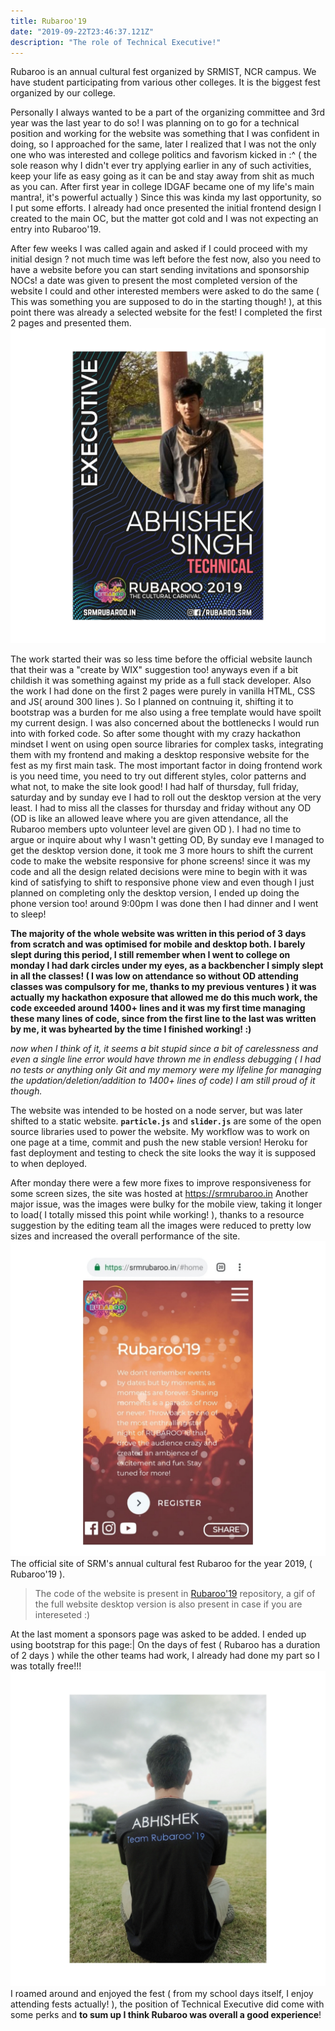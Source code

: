 ```yaml
---
title: Rubaroo'19
date: "2019-09-22T23:46:37.121Z"
description: "The role of Technical Executive!"
---
```


Rubaroo is an annual cultural fest organized by SRMIST, NCR campus. We have student participating from various other colleges. It is the biggest fest organized by our
college.

Personally I always wanted to be a part of the organizing committee and 3rd year was the last year to do so! I was planning on to go for a technical position and working 
for the website was something that I was confident in doing, so I approached for the same, later I realized that I was not the only one who was interested and college 
politics and favorism kicked in :^ ( the sole reason why I didn't ever try applying earlier in any of such activities, keep your life as easy going as it can be and stay away from shit as much as you can. After first year in college IDGAF became one of my life's main mantra!, it's powerful actually )
Since this was kinda my last opportunity, so I put some efforts. I already had once presented the initial frontend design I created to the main OC, but the matter got cold and I was not expecting an entry into Rubaroo'19.

After few weeks I was called again and asked if I could proceed with my initial design ? not much time was left before the fest now, also you need to have a website before you can start sending invitations and sponsorship NOCs! a date was given to present the 
most completed version of the website I could and other interested members were asked to do the same ( This was something you are supposed to do in the starting though! ), at this point there was already a selected website for the fest! I completed the first 2 pages and presented them.
![yeah! you can guess what happened](./rubaroo-tech-exe-id.jpg)

The work started their was so less time before the official website launch that their was a "create by WIX" suggestion too! anyways even if a bit childish it was something against my pride as a 
full stack developer. Also the work I had done on the first 2 pages were purely in vanilla HTML, CSS and JS( around 300 lines ). So I planned on contnuing it, shifting it to bootstrap was a burden for me also using a free template would have spoilt my current design. I was also concerned about the bottlenecks I would run into with forked code. So after some thought with my crazy hackathon mindset I went on 
using open source libraries for complex tasks, integrating them with my frontend and making a desktop responsive website for the fest as my first main task. The most important factor in doing 
frontend work is you need time, you need to try out different styles, color patterns and what not, to make the site look good! 
I had half of thursday, full friday, saturday and by sunday eve I had to roll out the desktop version at the very least. I had to miss all the classes for thursday and friday without any OD (OD is like an allowed leave where you are given attendance, all the Rubaroo members upto volunteer level are given OD ). I had no time to argue or inquire about why I wasn't getting OD, By sunday eve I managed to get the desktop version done, it took me 3 more hours to shift the current code to make the website responsive for phone screens! since it was my code and all the design related decisions were mine to begin with it was kind of satisfying to shift to responsive phone view and even though I just planned on completing only the desktop version, I ended up doing the phone version too! around 9:00pm I was done then I had dinner and I went to sleep! 

**The majority of the whole website was written in this period of 3 days from scratch and was optimised for mobile and desktop both. I barely slept during this period, I still remember when I went to college on monday I had dark circles under my eyes, as a backbencher I simply slept in all the classes! ( I was low on attendance so without OD attending classes was compulsory for me, thanks to my previous ventures ) it was actually my hackathon exposure that allowed me do this much work, the code exceeded around 1400+ lines and it was my first time managing these many lines of code, since from the first line to the last was written by me, it was byhearted by the time I finished working!  :)**

*now when I think of it, it seems a bit stupid since a bit of carelessness and even a single line error would have thrown me in endless debugging ( I had no tests or anything only Git and my memory were my lifeline for managing the updation/deletion/addition to 1400+ lines of code) I am still proud of it though.*

The website was intended to be hosted on a node server, but was later shifted to a static website. **`particle.js`** and **`slider.js`** are some of the open source libraries used to power the website. My workflow was to work on one page at a time, commit and push the new stable version! Heroku for fast deployment and testing to check the site looks the way it is supposed to when deployed.

After monday there were a few more fixes to improve responsiveness for some screen sizes, the site was hosted at https://srmrubaroo.in
Another major issue, was the images were bulky for the mobile view, taking it longer to load( I totally missed this point while working! ), thanks to a resource suggestion by the editing team all the images were reduced to pretty low sizes and increased the overall performance of the site. 
![rubaroo'19 site mobile view](./rubaroo-site-mobile-view.jpg)
The official site of SRM's annual cultural fest Rubaroo for the year 2019, ( Rubaroo'19 ).

> The code of the website is present in [Rubaroo'19](https://github.com/gaharavara/Rubaroo-server) repository, a gif of the full website desktop version is also present in case if you are intereseted :)

At the last moment a sponsors page was asked to be added. I ended up using bootstrap for this page:|
On the days of fest ( Rubaroo has a duration of 2 days ) while the other teams had  work, I already had done my part so I was totally free!!!
![on the fest eve!](./rubaroo-fest-eve.jpg)
I roamed around and enjoyed the fest ( from my school days itself, I enjoy attending fests actually! ), the position of Technical Executive did come 
with some perks and **to sum up I think Rubaroo was overall a good experience**!